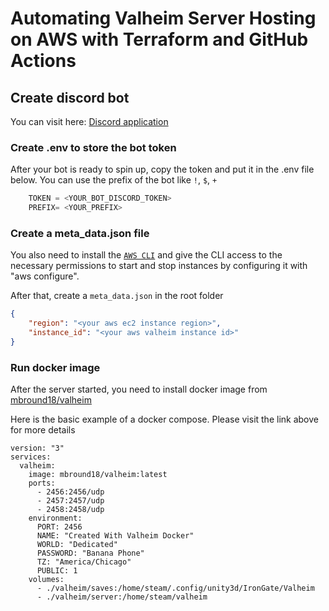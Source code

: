 # Automating Valheim Server Hosting on AWS with Terraform and GitHub Actions

## Create discord bot

You can visit here: [Discord application](https://discord.com/developers/docs/intro)


### Create .env to store the bot token

After your bot is ready to spin up, copy the token and put it in the .env file below.
You can use the prefix of the bot like `!`, `$`, `+` 

```py
    TOKEN = <YOUR_BOT_DISCORD_TOKEN>
    PREFIX= <YOUR_PREFIX>
```

### Create a meta_data.json file
You also need to install the [`AWS CLI`](https://docs.aws.amazon.com/cli/latest/userguide/getting-started-install.html) and give the CLI access to the necessary permissions to start and stop instances by configuring it with "aws configure".

After that, create a `meta_data.json` in the root folder
```json
{
    "region": "<your aws ec2 instance region>",
    "instance_id": "<your aws valheim instance id>"
}
```

### Run docker image

After the server started, you need to install docker image from [mbround18/valheim](https://hub.docker.com/r/mbround18/valheim)

Here is the basic example of a docker compose. Please visit the link above for more details

```
version: "3"
services:
  valheim:
    image: mbround18/valheim:latest
    ports:
      - 2456:2456/udp
      - 2457:2457/udp
      - 2458:2458/udp
    environment:
      PORT: 2456
      NAME: "Created With Valheim Docker"
      WORLD: "Dedicated"
      PASSWORD: "Banana Phone"
      TZ: "America/Chicago"
      PUBLIC: 1
    volumes:
      - ./valheim/saves:/home/steam/.config/unity3d/IronGate/Valheim
      - ./valheim/server:/home/steam/valheim

```
